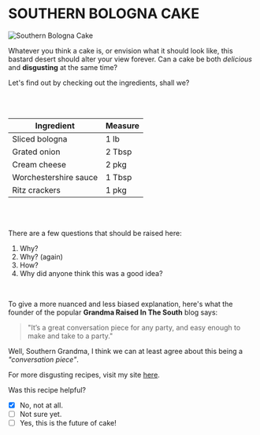 <!-- Header -->
# SOUTHERN BOLOGNA CAKE

<!-- Image -->
![Southern Bologna Cake](http://www.grandmaraisedinthesouth.com/wp-content/uploads/2017/02/Bologna-cake_02-1024x768.jpg)

<!-- Text area 1 -->
Whatever you think a cake is, or envision what it should look like, this bastard desert should alter your view forever. Can a cake be both *delicious* and **disgusting** at the same time?

Let's find out by checking out the ingredients, shall we?

<br>
<br>

<!-- Table -->
|Ingredient | Measure   |
|-----      |-----      |
|Sliced bologna      |1 lb     |
|Grated onion     |2 Tbsp     |
|Cream cheese      |2 pkg     |
|Worchestershire sauce      |1 Tbsp     |
|Ritz crackers      |1 pkg     |

<br>
<br>

<!-- Text area 2 -->
There are a few questions that should be raised here:
1. Why?
2. Why? (again)
3. How?
4. Why did anyone think this was a good idea?

<br>
   
To give a more nuanced and less biased explanation, here's what the founder of the popular **Grandma Raised In The South** blog says:

>"It’s a great conversation piece for any party, and easy enough to make and take to a party."

Well, Southern Grandma, I think we can at least agree about this being a *"conversation piece"*.

For more disgusting recipes, visit my site [here](http://www.grandmaraisedinthesouth.com/).

Was this recipe helpful?
- [x] No, not at all.
- [ ] Not sure yet.
- [ ] Yes, this is the future of cake!